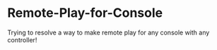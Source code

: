 # Remote-Play-for-Console
Trying to resolve a way to make remote play for any console with any controller!
